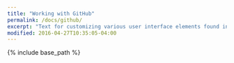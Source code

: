 ```yaml
---
title: "Working with GitHub"
permalink: /docs/github/
excerpt: "Text for customizing various user interface elements found in the theme."
modified: 2016-04-27T10:35:05-04:00
---
```


{% include base_path %}
